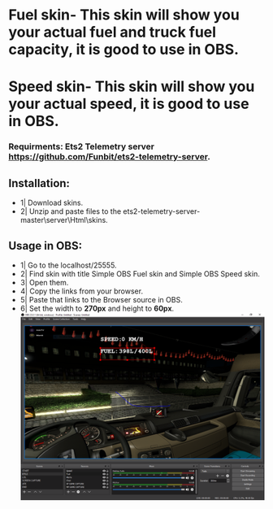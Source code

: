 # Fuel skin- This skin will show you your actual fuel and truck fuel capacity, it is good to use in OBS.
# Speed skin- This skin will show you your actual speed, it is good to use in OBS.

### Requirments: Ets2 Telemetry server https://github.com/Funbit/ets2-telemetry-server.

## Installation:
- 1| Download skins.
- 2| Unzip and paste files to the ets2-telemetry-server-master\server\Html\skins.

## Usage in OBS: 
- 1| Go to the localhost/25555.
- 2| Find skin with title Simple OBS Fuel skin and Simple OBS Speed skin.
- 3| Open them.
- 4| Copy the links from your browser.
- 5| Paste that links to the Browser source in OBS.
- 6| Set the width to **270px** and height to **60px**.
![alt text](https://github.com/MarekO321/ETS2-Telemetry-OBS-skins-/blob/master/Obs%20skins.PNG)

